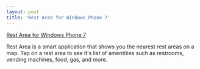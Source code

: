 ```yaml
---
layout: post
title: 'Rest Area for Windows Phone 7'
---
```


[Rest Area for Windows Phone 7](http://www.windowsphone.com/en-us/apps/56ed3cb5-37f9-480b-bf8d-ded098947e2a)

Rest Area is a smart application that shows you the nearest rest areas on a map. Tap on a rest area to see it's list of amentities such as restrooms, vending machines, food, gas, and more.
